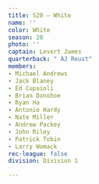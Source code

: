 ```yaml
---
title: S20 – White
name: ''
color: White
season: 20
photo: ''
captain: Levert James
quarterback: " AJ Reust"
members:
- Michael Andrews
- Jack Blaney
- Ed Cupaioli
- Brian Donohoe
- Ryan Ha
- Antonio Hardy
- Nate Miller
- Andrew Packey
- John Riley
- Patrick Tobin
- Larry Womack
rec-league: false
division: Division 1

---
```

